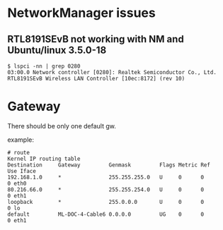 # NetworkManager issues

## RTL8191SEvB not working with NM and Ubuntu/linux 3.5.0-18
	$ lspci -nn | grep 0280
	03:00.0 Network controller [0280]: Realtek Semiconductor Co., Ltd. RTL8191SEvB Wireless LAN Controller [10ec:8172] (rev 10)



# Gateway
There should be only one default gw.

example:
```
# route
Kernel IP routing table
Destination     Gateway         Genmask         Flags Metric Ref    Use Iface
192.168.1.0     *               255.255.255.0   U     0      0        0 eth0
80.216.66.0     *               255.255.254.0   U     0      0        0 eth1
loopback        *               255.0.0.0       U     0      0        0 lo
default         ML-DOC-4-Cable6 0.0.0.0         UG    0      0        0 eth1
```
